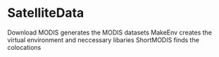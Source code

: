 # SatelliteData

Download MODIS generates the MODIS datasets
MakeEnv creates the virtual environment and neccessary libaries 
ShortMODIS finds the colocations

